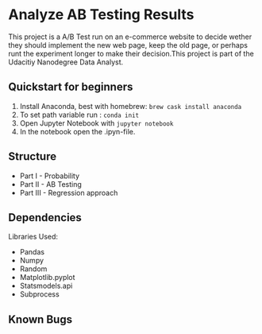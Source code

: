 # Analyze AB Testing Results
This project is a A/B Test run on an e-commerce website to decide wether they should implement the new web page, keep the old page, or perhaps runt the experiment longer to make their decision.This project is part of the Udacitiy Nanodegree Data Analyst.

## Quickstart for beginners
1. Install Anaconda, best with homebrew: `brew cask install anaconda `
2. To set path variable run : ```conda init```
3. Open Jupyter Notebook with ```jupyter notebook```
4. In the notebook open the .ipyn-file.

## Structure

- Part I - Probability
- Part II - AB Testing
- Part III - Regression approach

## Dependencies

Libraries Used:
- Pandas
- Numpy
- Random
- Matplotlib.pyplot
- Statsmodels.api
- Subprocess

## Known Bugs
